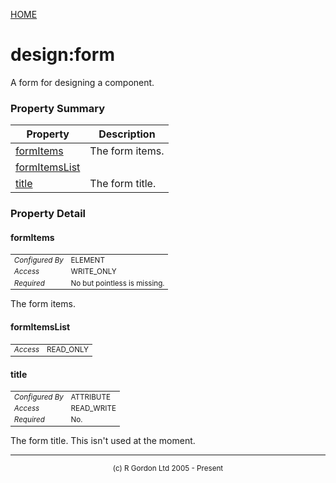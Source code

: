 [HOME](../../../../../README.md)
# design:form

A form for designing a component.

### Property Summary

| Property | Description |
| -------- | ----------- |
| [formItems](#propertyformItems) | The form items. | 
| [formItemsList](#propertyformItemsList) |  | 
| [title](#propertytitle) | The form title. | 


### Property Detail
#### formItems <a name="propertyformItems"></a>

<table style='font-size:smaller'>
      <tr><td><i>Configured By</i></td><td>ELEMENT</td></tr>
      <tr><td><i>Access</i></td><td>WRITE_ONLY</td></tr>
      <tr><td><i>Required</i></td><td>No but pointless is missing.</td></tr>
</table>

The form items.

#### formItemsList <a name="propertyformItemsList"></a>

<table style='font-size:smaller'>
      <tr><td><i>Access</i></td><td>READ_ONLY</td></tr>
</table>



#### title <a name="propertytitle"></a>

<table style='font-size:smaller'>
      <tr><td><i>Configured By</i></td><td>ATTRIBUTE</td></tr>
      <tr><td><i>Access</i></td><td>READ_WRITE</td></tr>
      <tr><td><i>Required</i></td><td>No.</td></tr>
</table>

The form title. This isn't used at the moment.


-----------------------

<div style='font-size: smaller; text-align: center;'>(c) R Gordon Ltd 2005 - Present</div>
